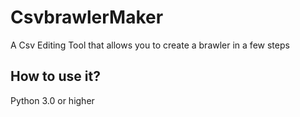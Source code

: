 # CsvbrawlerMaker
A Csv Editing Tool that allows you to create a brawler in a few steps
## How to use it?
Python 3.0 or higher

